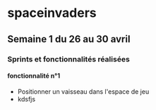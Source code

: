 # spaceinvaders

## Semaine 1 du 26 au 30 avril

### Sprints et fonctionnalités réalisées

#### fonctionnalité n°1

- Positionner un vaisseau dans l'espace de jeu 
- kdsfjs
